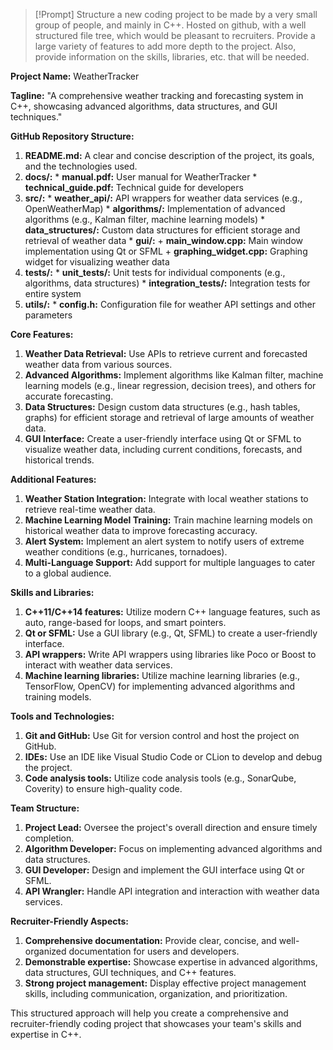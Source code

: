> [!Prompt]
> Structure a new coding project to be made by a very small group of people, and mainly in C++. Hosted on github, with a well structured file tree, which would be pleasant to recruiters. Provide a large variety of features to add more depth to the project. Also, provide information on the skills, libraries, etc. that will be needed.

**Project Name:** WeatherTracker

**Tagline:** "A comprehensive weather tracking and forecasting system in C++, showcasing advanced algorithms, data structures, and GUI techniques."

**GitHub Repository Structure:**

1. **README.md:** A clear and concise description of the project, its goals, and the technologies used.
2. **docs/:**
        * **manual.pdf:** User manual for WeatherTracker
        * **technical_guide.pdf:** Technical guide for developers
3. **src/:**
        * **weather_api/:** API wrappers for weather data services (e.g., OpenWeatherMap)
        * **algorithms/:** Implementation of advanced algorithms (e.g., Kalman filter, machine learning models)
        * **data_structures/:** Custom data structures for efficient storage and retrieval of weather data
        * **gui/:**
                + **main_window.cpp:** Main window implementation using Qt or SFML
                + **graphing_widget.cpp:** Graphing widget for visualizing weather data
4. **tests/:**
        * **unit_tests/:** Unit tests for individual components (e.g., algorithms, data structures)
        * **integration_tests/:** Integration tests for entire system
5. **utils/:**
        * **config.h:** Configuration file for weather API settings and other parameters

**Core Features:**

1. **Weather Data Retrieval:** Use APIs to retrieve current and forecasted weather data from various sources.
2. **Advanced Algorithms:** Implement algorithms like Kalman filter, machine learning models (e.g., linear regression, decision trees), and others for accurate forecasting.
3. **Data Structures:** Design custom data structures (e.g., hash tables, graphs) for efficient storage and retrieval of large amounts of weather data.
4. **GUI Interface:** Create a user-friendly interface using Qt or SFML to visualize weather data, including current conditions, forecasts, and historical trends.

**Additional Features:**

1. **Weather Station Integration:** Integrate with local weather stations to retrieve real-time weather data.
2. **Machine Learning Model Training:** Train machine learning models on historical weather data to improve forecasting accuracy.
3. **Alert System:** Implement an alert system to notify users of extreme weather conditions (e.g., hurricanes, tornadoes).
4. **Multi-Language Support:** Add support for multiple languages to cater to a global audience.

**Skills and Libraries:**

1. **C++11/C++14 features:** Utilize modern C++ language features, such as auto, range-based for loops, and smart pointers.
2. **Qt or SFML:** Use a GUI library (e.g., Qt, SFML) to create a user-friendly interface.
3. **API wrappers:** Write API wrappers using libraries like Poco or Boost to interact with weather data services.
4. **Machine learning libraries:** Utilize machine learning libraries (e.g., TensorFlow, OpenCV) for implementing advanced algorithms and training models.

**Tools and Technologies:**

1. **Git and GitHub:** Use Git for version control and host the project on GitHub.
2. **IDEs:** Use an IDE like Visual Studio Code or CLion to develop and debug the project.
3. **Code analysis tools:** Utilize code analysis tools (e.g., SonarQube, Coverity) to ensure high-quality code.

**Team Structure:**

1. **Project Lead:** Oversee the project's overall direction and ensure timely completion.
2. **Algorithm Developer:** Focus on implementing advanced algorithms and data structures.
3. **GUI Developer:** Design and implement the GUI interface using Qt or SFML.
4. **API Wrangler:** Handle API integration and interaction with weather data services.

**Recruiter-Friendly Aspects:**

1. **Comprehensive documentation:** Provide clear, concise, and well-organized documentation for users and developers.
2. **Demonstrable expertise:** Showcase expertise in advanced algorithms, data structures, GUI techniques, and C++ features.
3. **Strong project management:** Display effective project management skills, including communication, organization, and prioritization.

This structured approach will help you create a comprehensive and recruiter-friendly coding project that showcases your team's skills and expertise in C++.